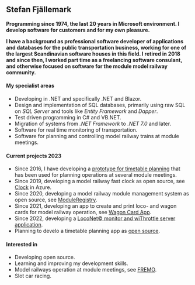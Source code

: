 ## Stefan Fjällemark
**Programming since 1974, the last 20 years in Microsoft environment. 
I develop software for customers and for my own pleasure.**

**I have a background as professional software developer of applications and databases for the public transportation business, 
working for one of the largest Scandinavian software houses in this field. 
I retired in 2018 and since then, I worked part time as a freelancing software consulant, 
and otherwise focused on software for the module model railway community.**

#### My specialist areas
- Developing in .NET and specifically .NET and Blazor.
- Design and implementation of SQL databases, primarily using raw SQL on *SQL Server* and tools like *Entity Framework* and *Dapper*.
- Test driven programming in C# and VB.NET.
- Migration of systems from *.NET Framework* to *.NET 7.0* and later.
- Software for real time monitoring of transportation.
- Software for planning and controlling model railway trains at module meetings.
#### Current projects 2023
- Since 2016, I have developing a [prototype for timetable planning](https://github.com/fjallemark/TimetablePlanningApp) that has been used for planning operations at several module meetings.
- Since 2019, developing a model railway fast clock as open source, see [Clock](https://telluriantrainsclocksappserver.azurewebsites.net/) in Azure.
- Since 2020, developing a model railway module management system as open source, see [ModuleRegistry](https://moduleregistry.azurewebsites.net/).
- Since 2021, developing an app to create and print loco- and wagon cards for model railway operation, see [Wagon Card App](https://wagoncardapp.azurewebsites.net/).
- Since 2022, developing a [LocoNet© monitor and wiThrottle server application](https://github.com/tellurianinteractive/Tellurian.Trains.LocoNetMonitor).
- Planning to develo a timetable planning app as [open source](https://github.com/tellurianinteractive/Tellurian.Trains.TimetablePlanningApp).
#### Interested in
- Developing open source.
- Learning and improving my development skills.
- Model railways operation at module meetings, see [FREMO](https://www.fremo-net.eu/).
- Slot car racing.
